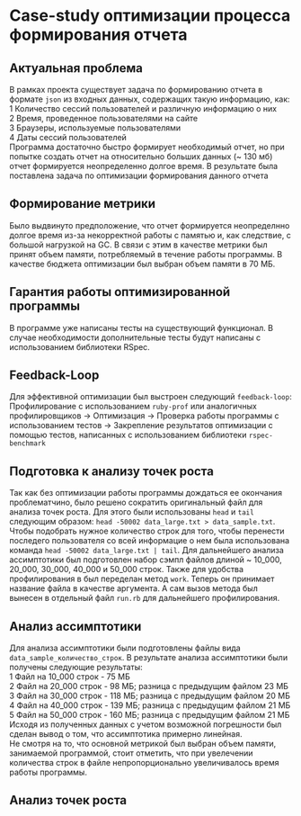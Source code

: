 # Case-study оптимизации процесса формирования отчета

## Актуальная проблема
В рамках проекта существует задача по формированию отчета в формате `json` из входных данных,
содержащих такую информацию, как:  
1 Количество сессий пользователей и различную информацию о них    
2 Время, проведенное пользователями на сайте  
3 Браузеры, используемые пользователями  
4 Даты сессий пользователей  
Программа достаточно быстро формирует необходимый отчет, но при попытке создать отчет на
относительно больших данных (~ 130 мб) отчет формируется неопределенно долгое время. В результате
была поставлена задача по оптимизации формирования данного отчета

## Формирование метрики
Было выдвинуто предположение, что отчет формируется неопределнно долгое время из-за некорректной
работы с памятью и, как следствие, с большой нагрузкой на GC. В связи с этим в качестве метрики
был принят объем памяти, потребляемый в течение работы программы.
В качестве бюджета оптимизации был выбран объем памяти в 70 МБ.

## Гарантия работы оптимизированной программы
В программе уже написаны тесты на существующий функционал. В случае необходимости дополнительные
тесты будут написаны с использованием библиотеки RSpec.

## Feedback-Loop
Для эффективной оптимизации был выстроен следующий `feedback-loop`: Профилирование с использованием
`ruby-prof` или аналогичных профилировщиков -> Оптимизация -> Проверка работы программы с 
использованием тестов -> Закрепление результатов оптимизации с помощью тестов, написанных с
использованием библиотеки `rspec-benchmark`

## Подготовка к анализу точек роста
Так как без оптимизации работы программы дождаться ее окончания проблематчино, было решено сократить
оригинальный файл для анализа точек роста. Для этого были использованы `head` и `tail` следующим
образом: `head -50002 data_large.txt > data_sample.txt`. Чтобы подобрать нужное количество строк
для того, чтобы перенести последего пользователя со всей информацие о нем была использована
команда `head -50002 data_large.txt | tail`. Для дальнейшего анализа ассимптотики был подготовлен
набор сэмпл файлов длиной ~ 10_000, 20_000, 30_000, 40_000 и 50_000 строк. Также для удобства 
профилирования в был переделан метод `work`. Теперь он принимает название файла в качестве 
аргумента. А сам вызов метода был вынесен в отдельный файл `run.rb` для дальнейшего профилирования.

## Анализ ассимптотики
Для анализа ассимптотики были подготовлены файлы вида `data_sample_количество_строк`. В результате
анализа ассимптотики были получены следующие результаты:  
1 Файл на 10_000 строк - 75 МБ  
2 Файл на 20_000 строк - 98 МБ; разница с предыдущим файлом 23 МБ  
3 Файл на 30_000 строк - 118 МБ; разница с предыдущим файлом 20 МБ  
4 Файл на 40_000 строк - 139 МБ; разница с предыдущим файлом 21 МБ  
5 Файл на 50_000 строк - 160 МБ; разница с предыдущим файлом 21 МБ  
Исходя из полученных данных с учетом возможной погрешности был сделан вывод о том, что ассимптотика
примерно линейная.  
Не смотря на то, что основной метрикой был выбран объем памяти, занимаемой программой, стоит 
отметить, что при увелечении количества строк в файле непропорционально увеличивалось время работы
программы.

## Анализ точек роста
